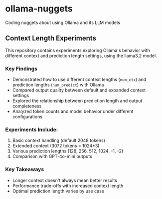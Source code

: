 # ollama-nuggets
Coding nuggets about using Ollama and its LLM models

## Context Length Experiments

This repository contains experiments exploring Ollama's behavior with different context and prediction length settings, using the llama3.2 model.

### Key Findings

- Demonstrated how to use different context lengths (`num_ctx`) and prediction lengths (`num_predict`) with Ollama
- Compared output quality between default and expanded context settings
- Explored the relationship between prediction length and output completeness
- Analyzed token counts and model behavior under different configurations

### Experiments Include:

1. Basic context handling (default 2048 tokens)
2. Extended context (3072 tokens = 1024*3)
3. Various prediction lengths (128, 256, 512, 1024, -1, -2)
4. Comparison with GPT-4o-mini outputs

### Key Takeaways

- Longer context doesn't always mean better results
- Performance trade-offs with increased context length
- Optimal prediction length varies by use case